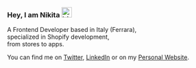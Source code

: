 ### Hey, I am Nikita <img src="https://user-images.githubusercontent.com/1303154/88677602-1635ba80-d120-11ea-84d8-d263ba5fc3c0.gif" width="24px" height="24px" alt="hi">

A Frontend Developer based in Italy (Ferrara),</br>
specialized in Shopify development,</br> 
from stores to apps.

You can find me on [Twitter](https://twitter.com/ZanellaNikita), [LinkedIn](https://www.linkedin.com/in/nikita-zanella-b47576156/) or on my [Personal Website](https://www.nikitazanella.it/).
</br>


